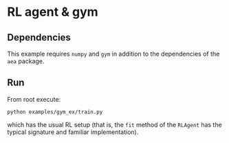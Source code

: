 # RL agent & gym

## Dependencies

This example requires `numpy` and `gym` in addition to the dependencies of the `aea` package.

## Run

From root execute:

`
python examples/gym_ex/train.py
`

which has the usual RL setup (that is, the `fit` method of the `RLAgent` has the typical signature and familiar implementation).
